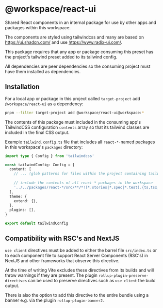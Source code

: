 # @workspace/react-ui

Shared React components in an internal package for use by other apps and packages within this workspace.

The components are styled using tailwindcss and many are based on https://ui.shadcn.com/ and use https://www.radix-ui.com/.

This package requires that any app or package consuming this preset has the project's tailwind preset added to its tailwind config.

All dependencies are peer dependencies so the consuming project must have them installed as dependencies.

## Installation

For a local app or package in this project called `target-project` add `@workspace/react-ui` as a dependency:

```sh
pnpm --filter target-project add @workspace/react-ui@workspace:*
```

The contents of this package must included in the consuming app's TailwindCSS configuration `contents` array so that its tailwind classes are included in the final CSS output.

Example `tailwind.config.ts` file that includes all `react-*`-named packages in this workspace's `packages` directory:

```ts
import type { Config } from 'tailwindcss'

const tailwindConfig: Config = {
  content: [
    // ... (glob patterns for files within the project containing tailwind classes) ...
  
    // include the contents of all react-* packages in the workspace
    '../../packages/react-*/src/**/*!(*.stories|*.spec|*.test).{ts,tsx,html}',
  ],
  theme: {
    extend: {},
  },
  plugins: [],
}

export default tailwindConfig
```

## Compatibility with RSC's and NextJS

`use client` directives must be added to either the barrel file `src/index.ts` or to each component file to support React Server Components (RSC's) in NextJS and other frameworks that observe this directive.

At the time of writing Vite excludes these directives from its builds and will throw warnings if they are present. The plugin `rollup-plugin-preserve-directives` can be used to preserve directives such as `use client` the build output.

There is also the option to add this directive to the entire bundle using a banner e.g. via the plugin `rollup-plugin-banner2`.
